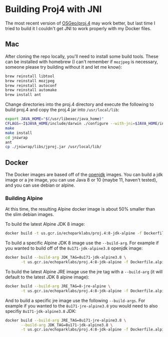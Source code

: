 # Building Proj4 with JNI
The most recent version of [OSGeo/proj.4](https://github.com/OSGeo/proj.4) may work better, but last time I tried to build it I couldn't get JNI to work properly with my Docker files.

## Mac
After cloning the repo locally, you'll need to install some build tools. These can be installed with homebrew (I can't remember if `mozjpeg` is necessary, someone please try building without it and let me know):
```bash
brew reinstall libtool
brew reinstall mozjpeg
brew reinstall autoconf
brew reinstall automake
brew install ant
```

Change directories into the proj.4 directory and execute the following to build proj.4 and copy the proj.4 jar into `/usr/local/lib`:
```bash
export JAVA_HOME="$(/usr/libexec/java_home)"
CFLAGS=-I$JAVA_HOME/include/darwin ./configure --with-jni=$JAVA_HOME/include
make
make install
cd jniwrap
ant
cp ./jniwrap/libs/jproj.jar /usr/local/lib/
```

## Docker
The Docker images are based off of the [openjdk](https://hub.docker.com/_/openjdk/) images. You can build a jdk image or a jre image, you can use Java 8 or 10 (maybe 11, haven't tested), and you can use debian or alpine.

### Building Alpine
At this time, the resulting Alpine docker image is about 50% smaller than the slim debian images.

To build the latest Alpine JDK 8 image:
```bash
docker build -t us.gcr.io/echoparklabs/proj.4:8-jdk-alpine -f Dockerfile.alpine .
```

To build a specific Alpine JDK 8 image use the `--build-arg`. For example if you wanted to build off of the `8u171-jdk-alpine3.8` openjdk image:
```bash
docker build --build-arg JDK_TAG=8u171-jdk-alpine3.8 \
       -t us.gcr.io/echoparklabs/proj.4:8-jdk-alpine -f Dockerfile.alpine .
```

To build the latest Alpine JRE image use the jre tag with a `--build-arg` (it will default to the latest JDK 8 alpine image):
```bash
docker build --build-arg JRE_TAG=8-jre-alpine \
       -t us.gcr.io/echoparklabs/proj.4:8-jdk-alpine -f Dockerfile.alpine .
```

And to build a specific jre image use the following `--build-args`. For example if you wanted to the `8u171-jre-alpine3.8`  you would need to also specifiy `8u171-jdk-alpine3.8` JDK:
```bash
docker build --build-arg JRE_TAG=8u171-jre-alpine3.8 \
       --build-arg JDK_TAG=8u171-jdk-alpine3.8 \
       -t us.gcr.io/echoparklabs/proj.4:8-jdk-alpine -f Dockerfile.alpine .
```


